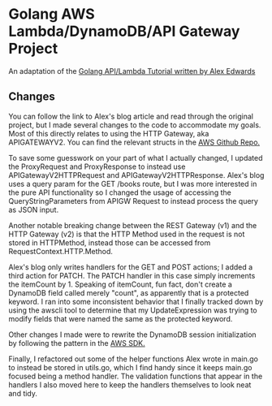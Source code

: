 # Golang AWS Lambda/DynamoDB/API Gateway Project

An adaptation of the [Golang API/Lambda Tutorial written by Alex Edwards](https://www.alexedwards.net/blog/serverless-api-with-go-and-aws-lambda)

## Changes

You can follow the link to Alex's blog article and read through the original project, but I made several changes to the code to accommodate my goals. Most of this directly relates to using the HTTP Gateway, aka APIGATEWAYV2. You can find the relevant structs in the [AWS Github Repo.](https://github.com/aws/aws-lambda-go/blob/0462b0000e7468bdc8a9c456273c1551fab284aa/events/apigw.go#L123)

To save some guesswork on your part of what I actually changed, I updated the ProxyRequest and ProxyResponse to instead use APIGatewayV2HTTPRequest and APIGatewayV2HTTPResponse. Alex's blog uses a query param for the GET /books route, but I was more interested in the pure API functionality so I changed the usage of accessing the QueryStringParameters from APIGW Request to instead process the query as JSON input.

Another notable breaking change between the REST Gateway (v1) and the HTTP Gateway (v2) is that the HTTP Method used in the request is not stored in HTTPMethod, instead those can be accessed from RequestContext.HTTP.Method.

Alex's blog only writes handlers for the GET and POST actions; I added a third action for PATCH. The PATCH handler in this case simply increments the itemCount by 1. Speaking of itemCount, fun fact, don't create a DynamoDB field called merely "count", as apparently that is a protected keyword. I ran into some inconsistent behavior that I finally tracked down by using the awscli tool to determine that my UpdateExpression was trying to modify fields that were named the same as the protected keyword.

Other changes I made were to rewrite the DynamoDB session initialization by following the pattern in the [AWS SDK.](https://docs.aws.amazon.com/sdk-for-go/v1/developer-guide/using-dynamodb-with-go-sdk.html)

Finally, I refactored out some of the helper functions Alex wrote in main.go to instead be stored in utils.go, which I find handy since it keeps main.go focused being a method handler. The validation functions that appear in the handlers I also moved here to keep the handlers themselves to look neat and tidy.
